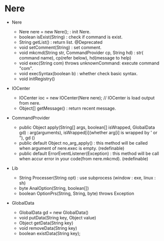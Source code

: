 # Nere 
- Nere
  - Nere nere = new Nere(); : init Nere.
  - boolean isExist(String) : check if command is exist.
  - String getList() : return list. @Deprecated
  - void setComment(String) : set comment.
  - void mkcmd(String str, CommandProvider cp, String hd) : str( command name), cp(refer below), hd(message to help)
  - void exec(String com) throws unknownCommand: execute command "com".
  - void execSyntax(boolean b) : whether check basic syntax.
  - void initRegistry()

 - IOCenter
   - IOCenter ioc = new IOCenter(Nere nere); // IOCenter is load output from nere.
   - Object[] getMessage() : return recent message.
 
  - CommandProvider
    - public Object apply(String[] args, boolean[] isWrapped, GlobalData gd) : arg(arguments), isWrapped[i](whether arg[i] is wrapped by ' or "), gd ()
    - public default Object no_arg_apply() : this method will be called when argument of nere.exec is empty. (redefinable)
    - public default ErrorEventListener(Exception) : this method will be call when accur error in your code(from nere.mkcmd). (redefinable)
    
  - Lib
    - String Processer(String opt) : use subprocess (window : exe, linux : sh)
    - byte AnalOption(String, boolean[])
    - boolean OptionPrs(String, String, byte) throws Exception
    
  - GlobalData
    - GlobalData gd = new GlobalData()
    - void putData(String key, Object value)
    - Object getData(String key)
    - void removeData(String key)
    - boolean existData(String key);
